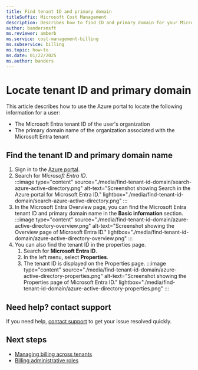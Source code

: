 ```yaml
---
title: Find tenant ID and primary domain
titleSuffix: Microsoft Cost Management
description: Describes how to find ID and primary domain for your Microsoft Entra tenant.
author: bandersmsft
ms.reviewer: amberb
ms.service: cost-management-billing
ms.subservice: billing
ms.topic: how-to
ms.date: 01/22/2025
ms.author: banders
---
```


# Locate tenant ID and primary domain

This article describes how to use the Azure portal to locate the following information for a user:

- The Microsoft Entra tenant ID of the user's organization
- The primary domain name of the organization associated with the Microsoft Entra tenant

## Find the tenant ID and primary domain name

1. Sign in to the [Azure portal](https://portal.azure.com).
1. Search for *Microsoft Entra ID*.  
    :::image type="content" source="./media/find-tenant-id-domain/search-azure-active-directory.png" alt-text="Screenshot showing Search in the Azure portal for Microsoft Entra ID." lightbox="./media/find-tenant-id-domain/search-azure-active-directory.png" :::
1. In the Microsoft Entra Overview page, you can find the Microsoft Entra tenant ID and primary domain name in the **Basic information** section.  
    :::image type="content" source="./media/find-tenant-id-domain/azure-active-directory-overview.png" alt-text="Screenshot showing the Overview page of Microsoft Entra ID." lightbox="./media/find-tenant-id-domain/azure-active-directory-overview.png" :::
1. You can also find the tenant ID in the properties page.
    1. Search for **Microsoft Entra ID**.
    1. In the left menu, select **Properties**.
    1. The tenant ID is displayed on the Properties page.
    :::image type="content" source="./media/find-tenant-id-domain/azure-active-directory-properties.png" alt-text="Screenshot showing the Properties page of Microsoft Entra ID." lightbox="./media/find-tenant-id-domain/azure-active-directory-properties.png" :::

## Need help? contact support

If you need help, [contact support](https://portal.azure.com/?#blade/Microsoft_Azure_Support/HelpAndSupportBlade) to get your issue resolved quickly.

## Next steps

- [Managing billing across tenants](manage-billing-across-tenants.md)
- [Billing administrative roles](understand-mca-roles.md)
